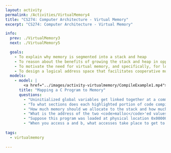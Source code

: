 ```yaml
---
layout: activity
permalink: /Activities/VirtualMemory4
title: "CS274: Computer Architecture - Virtual Memory"
excerpt: "CS274: Computer Architecture - Virtual Memory"

info:
  prev: ./VirtualMemory3
  next: ./VirtualMemory5

  goals: 
    - To explain why memory is segmented into a stack and heap
    - To reason about the benefits of growing the stack and heap in opposite directions
    - To motivate the need for virtual memory, and specifically, for logical addressing
    - To design a logical address space that facilitates cooperative multitasking
  models:
    - model: |
        <a href="../images/activity-virtualmemory/CompileExample1.mp4"><img src="../images/activity-virtualmemory/CompileExample1-still.png" alt="An example C program that allocates two integers, adds them together, and stores their sum in an uninitialized global variable"></a>
      title: "Mapping a C Program to Memory"
      questions:
        - "Uninitialized global variables get linked together at a common memory address across all the code modules in your program.  So, if you have two globals with the same name, they end up pointing to the same memory address.  Why can't we immediately place an uninitialized global variable on the stack or data section of a module as soon as we see it, and where might we place it instead?"
        - "To what sections does each highlighted portion of code compile in a C program?"
        - "How much memory should we allocate to the stack and how much to the heap?  In other words, how should we divide up our available memory among these regions?"
        - "What is the address of the two <code>malloc</code>'ed values?  How about the integer variables <code>a</code> and <code>b</code>?"
        - "Suppose this program was loaded at physical location 0x00000100.  What would be the actual physical addresses of the two <code>malloc</code>'ed values?  What mathematical operator would we need to apply to the logical address of each <code>malloc</code>'ed space?  Hint - the warmup question will show you the starting address of each region of a program!"
        - "When you access a and b, what accesses take place to get to the heap?"
    
tags:
  - virtualmemory
  
---
```


<!-- https://www.mentimeter.com/s/281bcef1bfc35d3433a2b128219e7305/6cb58194111a/edit -->
